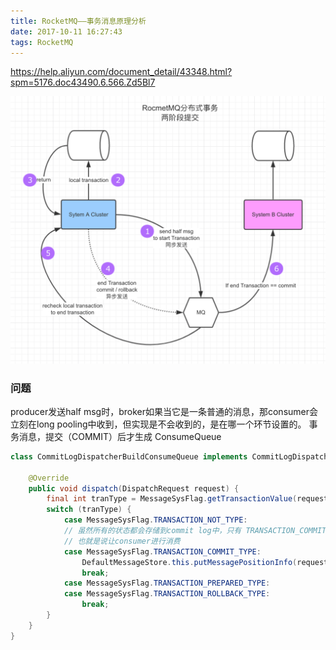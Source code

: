```yaml
---
title: RocketMQ——事务消息原理分析
date: 2017-10-11 16:27:43
tags: RocketMQ
---
```



https://help.aliyun.com/document_detail/43348.html?spm=5176.doc43490.6.566.Zd5Bl7

![你想输入的替代文字](RocketMQ-Transactional-message/transaction_rocketmq.gif)

### 问题

producer发送half msg时，broker如果当它是一条普通的消息，那consumer会立刻在long pooling中收到，但实现是不会收到的，是在哪一个环节设置的。
事务消息，提交（COMMIT）后才生成 ConsumeQueue
``` java
class CommitLogDispatcherBuildConsumeQueue implements CommitLogDispatcher {

    @Override
    public void dispatch(DispatchRequest request) {
        final int tranType = MessageSysFlag.getTransactionValue(request.getSysFlag());
        switch (tranType) {
            case MessageSysFlag.TRANSACTION_NOT_TYPE:
            // 虽然所有的状态都会存储到commit log中，只有 TRANSACTION_COMMIT_TYPE 状态才会构建consume queue
            // 也就是说让consumer进行消费
            case MessageSysFlag.TRANSACTION_COMMIT_TYPE:
                DefaultMessageStore.this.putMessagePositionInfo(request);
                break;
            case MessageSysFlag.TRANSACTION_PREPARED_TYPE:
            case MessageSysFlag.TRANSACTION_ROLLBACK_TYPE:
                break;
        }
    }
}
```